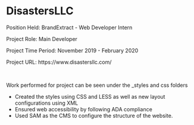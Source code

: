 # DisastersLLC
<p>Position Held: BrandExtract - Web Developer Intern</p>
<p>Project Role: Main Developer
<p>Project Time Period: November 2019 - February 2020</p>
<p>Project URL: https://www.disastersllc.com/</p>
<br/>
<p>Work performed for project can be seen under the _styles and css folders</p>

<ul>
  <li>Created the styles using CSS and LESS as well as new layout configurations using XML</li>
  <li>Ensured web accessibility by following ADA compliance</li>
  <li>Used SAM as the CMS to configure the structure of the website.</li>
</ul>
